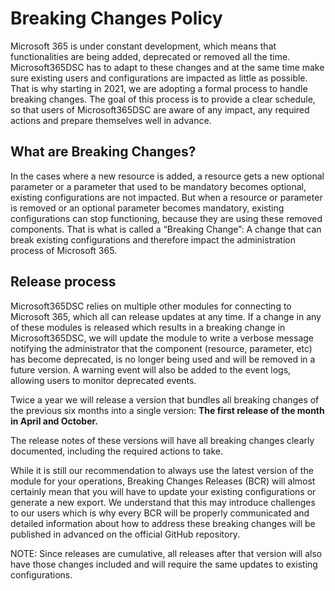 # Breaking Changes Policy

Microsoft 365 is under constant development, which means that functionalities are being added, deprecated or removed all the time. Microsoft365DSC has to adapt to these changes and at the same time make sure existing users and configurations are impacted as little as possible. That is why starting in 2021, we are adopting a formal process to handle breaking changes. The goal of this process is to provide a clear schedule, so that users of Microsoft365DSC are aware of any impact, any required actions and prepare themselves well in advance.

## What are Breaking Changes?

In the cases where a new resource is added, a resource gets a new optional parameter or a parameter that used to be mandatory becomes optional, existing configurations are not impacted. But when a resource or parameter is removed or an optional parameter becomes mandatory, existing configurations can stop functioning, because they are using these removed components. That is what is called a “Breaking Change”: A change that can break existing configurations and therefore impact the administration process of Microsoft 365.

## Release process

Microsoft365DSC relies on multiple other modules for connecting to Microsoft 365, which all can release updates at any time. If a change in any of these modules is released which results in a breaking change in Microsoft365DSC, we will update the module to write a verbose message notifying the administrator that the component (resource, parameter, etc) has become deprecated, is no longer being used and will be removed in a future version. A warning event will also be added to the event logs, allowing users to monitor deprecated events.

Twice a year we will release a version that bundles all breaking changes of the previous six months into a single version: **The first release of the month in April and October.**

The release notes of these versions will have all breaking changes clearly documented, including the required actions to take.

While it is still our recommendation to always use the latest version of the module for your operations, Breaking Changes Releases (BCR) will almost certainly mean that you will have to update your existing configurations or generate a new export. We understand that this may introduce challenges to our users which is why every BCR will be properly communicated and detailed information about how to address these breaking changes will be published in advanced on the official GitHub repository.

NOTE: Since releases are cumulative, all releases after that version will also have those changes included and will require the same updates to existing configurations.
